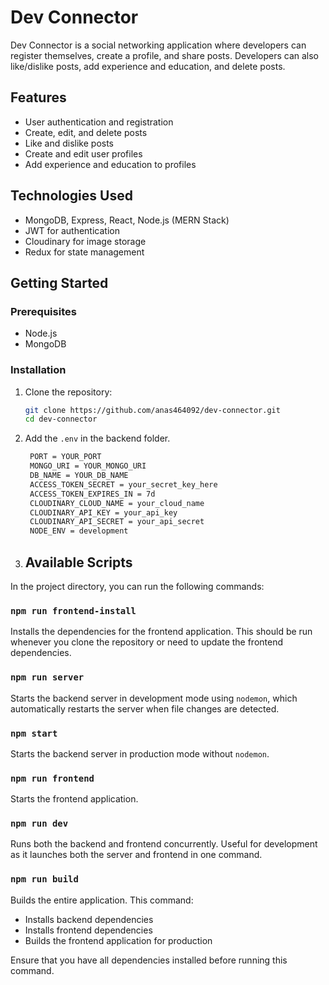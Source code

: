 # Dev Connector

Dev Connector is a social networking application where developers can register themselves, create a profile, and share posts. Developers can also like/dislike posts, add experience and education, and delete posts.

## Features

- User authentication and registration
- Create, edit, and delete posts
- Like and dislike posts
- Create and edit user profiles
- Add experience and education to profiles

## Technologies Used

- MongoDB, Express, React, Node.js (MERN Stack)
- JWT for authentication
- Cloudinary for image storage
- Redux for state management

## Getting Started

### Prerequisites

- Node.js
- MongoDB

### Installation

1. Clone the repository:

   ```bash
   git clone https://github.com/anas464092/dev-connector.git
   cd dev-connector
   ```
2. Add the ```.env``` in the backend folder.
   ```bash
    PORT = YOUR_PORT
    MONGO_URI = YOUR_MONGO_URI
    DB_NAME = YOUR_DB_NAME
    ACCESS_TOKEN_SECRET = your_secret_key_here
    ACCESS_TOKEN_EXPIRES_IN = 7d
    CLOUDINARY_CLOUD_NAME = your_cloud_name
    CLOUDINARY_API_KEY = your_api_key
    CLOUDINARY_API_SECRET = your_api_secret
    NODE_ENV = development
   ```
3. ## Available Scripts

In the project directory, you can run the following commands:

### `npm run frontend-install`

Installs the dependencies for the frontend application. This should be run whenever you clone the repository or need to update the frontend dependencies.

### `npm run server`

Starts the backend server in development mode using `nodemon`, which automatically restarts the server when file changes are detected.

### `npm start`

Starts the backend server in production mode without `nodemon`.

### `npm run frontend`

Starts the frontend application.

### `npm run dev`

Runs both the backend and frontend concurrently. Useful for development as it launches both the server and frontend in one command.

### `npm run build`

Builds the entire application. This command:
- Installs backend dependencies
- Installs frontend dependencies
- Builds the frontend application for production

Ensure that you have all dependencies installed before running this command.

      

